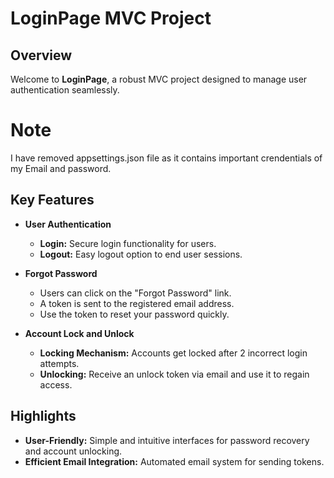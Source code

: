 # LoginPage MVC Project

## Overview

Welcome to **LoginPage**, a robust MVC project designed to manage user authentication seamlessly. 

# Note 
I have removed appsettings.json file as it contains important crendentials of my Email and password.

## Key Features

- **User Authentication**
  - **Login:** Secure login functionality for users.
  - **Logout:** Easy logout option to end user sessions.

- **Forgot Password**
  - Users can click on the "Forgot Password" link.
  - A token is sent to the registered email address.
  - Use the token to reset your password quickly.

- **Account Lock and Unlock**
  - **Locking Mechanism:** Accounts get locked after 2 incorrect login attempts.
  - **Unlocking:** Receive an unlock token via email and use it to regain access.

## Highlights

- **User-Friendly:** Simple and intuitive interfaces for password recovery and account unlocking.
- **Efficient Email Integration:** Automated email system for sending tokens.
